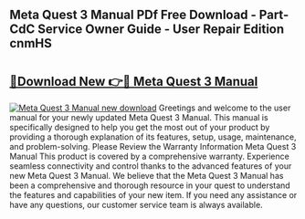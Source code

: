 ## Meta Quest 3 Manual PDf Free Download - Part-CdC Service Owner Guide - User Repair Edition cnmHS

# <h2><a href="http://bc98126.oget.top/?id=Meta+Quest+3+Manual">🔗Download New 👉🔴 Meta Quest 3 Manual</a></h2>

[![Meta Quest 3 Manual new download](https://i.imgur.com/5g1atiW.png)](http://bc98126.oget.top/?id=Meta+Quest+3+Manual)
Greetings and welcome to the user manual for your newly updated Meta Quest 3 Manual. This manual is specifically designed to help you get the most out of your product by providing a thorough explanation of its features, setup, usage, maintenance, and problem-solving. Please Review the Warranty Information Meta Quest 3 Manual This product is covered by a comprehensive warranty. Experience seamless connectivity and control thanks to the advanced features of your new Meta Quest 3 Manual. We believe that the Meta Quest 3 Manual has been a comprehensive and thorough resource in your quest to understand the features and capabilities of your new item. If you need any assistance or have any questions, our customer service team is always available.
